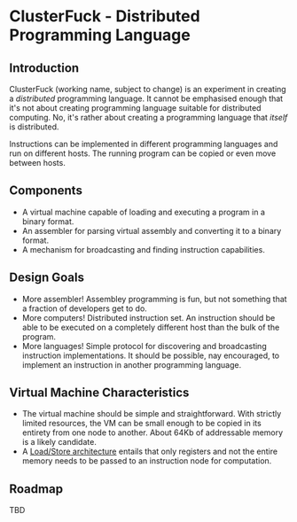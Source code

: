 # ClusterFuck - Distributed Programming Language

## Introduction
ClusterFuck (working name, subject to change) is an experiment in creating a _distributed_ programming language. It cannot be emphasised enough that it's not about creating programming language suitable for distributed computing. No, it's rather about creating a programming language that _itself_ is distributed.

Instructions can be implemented in different programming languages and run on different hosts. The running program can be copied or even move between hosts.

## Components
* A virtual machine capable of loading and executing a program in a binary format.
* An assembler for parsing virtual assembly and converting it to a binary format.
* A mechanism for broadcasting and finding instruction capabilities.

## Design Goals
* More assembler! Assembley programming is fun, but not something that a fraction of developers get to do.
* More computers! Distributed instruction set. An instruction should be able to be executed on a completely different host than the bulk of the program.
* More languages! Simple protocol for discovering and broadcasting instruction implementations. It should be possible, nay encouraged, to implement an instruction in another programming language.

## Virtual Machine Characteristics
* The virtual machine should be simple and straightforward. With strictly limited resources, the VM can be small enough to be copied in its entirety from one node to another. About 64Kb of addressable memory is a likely candidate.
* A [Load/Store architecture](http://en.wikipedia.org/wiki/Load-store_architecture) entails that only registers and not the entire memory needs to be passed to an instruction node for computation.

## Roadmap
TBD

